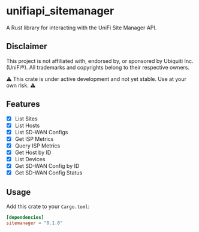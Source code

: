 # unifiapi_sitemanager

A Rust library for interacting with the UniFi Site Manager API.

## Disclaimer

This project is not affiliated with, endorsed by, or sponsored by Ubiquiti Inc. (UniFi®).
All trademarks and copyrights belong to their respective owners.

⚠️ This crate is under active development and not yet stable. Use at your own risk. ⚠️

## Features

- [x] List Sites
- [x] List Hosts
- [x] List SD-WAN Configs
- [x] Get ISP Metrics
- [x] Query ISP Metrics
- [x] Get Host by ID
- [x] List Devices
- [x] Get SD-WAN Config by ID
- [x] Get SD-WAN Config Status

## Usage

Add this crate to your `Cargo.toml`:

```toml
[dependencies]
sitemanager = "0.1.0"
```
